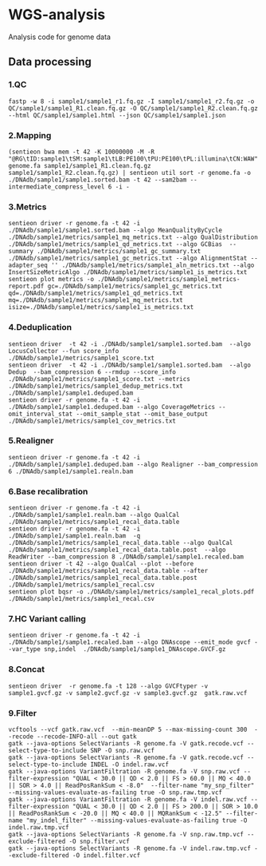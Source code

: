 # WGS-analysis
Analysis code for genome data

## Data processing

### 1.QC

    fastp -w 8 -i sample1/sample1_r1.fq.gz -I sample1/sample1_r2.fq.gz -o QC/sample1/sample1_R1.clean.fq.gz -O QC/sample1/sample1_R2.clean.fq.gz --html QC/sample1/sample1.html --json QC/sample1/sample1.json

### 2.Mapping

    (sentieon bwa mem -t 42 -K 10000000 -M -R "@RG\tID:sample1\tSM:sample1\tLB:PE100\tPU:PE100\tPL:illumina\tCN:WAW" genome.fa sample1/sample1_R1.clean.fq.gz sample1/sample1_R2.clean.fq.gz) | sentieon util sort -r genome.fa -o ./DNAdb/sample1/sample1.sorted.bam -t 42 --sam2bam --intermediate_compress_level 6 -i -

### 3.Metrics

    sentieon driver -r genome.fa -t 42 -i ./DNAdb/sample1/sample1.sorted.bam --algo MeanQualityByCycle ./DNAdb/sample1/metrics/sample1_mq_metrics.txt --algo QualDistribution ./DNAdb/sample1/metrics/sample1_qd_metrics.txt --algo GCBias  --summary ./DNAdb/sample1/metrics/sample1_gc_summary.txt ./DNAdb/sample1/metrics/sample1_gc_metrics.txt --algo AlignmentStat --adapter_seq '' ./DNAdb/sample1/metrics/sample1_aln_metrics.txt --algo InsertSizeMetricAlgo ./DNAdb/sample1/metrics/sample1_is_metrics.txt
    sentieon plot metrics -o ./DNAdb/sample1/metrics/sample1_metrics-report.pdf gc=./DNAdb/sample1/metrics/sample1_gc_metrics.txt qd=./DNAdb/sample1/metrics/sample1_qd_metrics.txt mq=./DNAdb/sample1/metrics/sample1_mq_metrics.txt isize=./DNAdb/sample1/metrics/sample1_is_metrics.txt

### 4.Deduplication

    sentieon driver  -t 42 -i ./DNAdb/sample1/sample1.sorted.bam  --algo LocusCollector --fun score_info ./DNAdb/sample1/metrics/sample1_score.txt
    sentieon driver  -t 42 -i ./DNAdb/sample1/sample1.sorted.bam  --algo Dedup  --bam_compression 6 --rmdup --score_info ./DNAdb/sample1/metrics/sample1_score.txt --metrics ./DNAdb/sample1/metrics/sample1_dedup_metrics.txt ./DNAdb/sample1/sample1.deduped.bam
    sentieon driver -r genome.fa -t 42 -i ./DNAdb/sample1/sample1.deduped.bam --algo CoverageMetrics --omit_interval_stat --omit_sample_stat --omit_base_output ./DNAdb/sample1/metrics/sample1_cov_metrics.txt

### 5.Realigner

    sentieon driver -r genome.fa -t 42 -i ./DNAdb/sample1/sample1.deduped.bam --algo Realigner --bam_compression 6 ./DNAdb/sample1/sample1.realn.bam

### 6.Base recalibration

    sentieon driver -r genome.fa -t 42 -i ./DNAdb/sample1/sample1.realn.bam --algo QualCal ./DNAdb/sample1/metrics/sample1_recal_data.table
    sentieon driver -r genome.fa -t 42 -i ./DNAdb/sample1/sample1.realn.bam  -q ./DNAdb/sample1/metrics/sample1_recal_data.table --algo QualCal ./DNAdb/sample1/metrics/sample1_recal_data.table.post  --algo ReadWriter --bam_compression 8 ./DNAdb/sample1/sample1.recaled.bam
    sentieon driver -t 42 --algo QualCal --plot --before ./DNAdb/sample1/metrics/sample1_recal_data.table --after ./DNAdb/sample1/metrics/sample1_recal_data.table.post ./DNAdb/sample1/metrics/sample1_recal.csv
    sentieon plot bqsr -o ./DNAdb/sample1/metrics/sample1_recal_plots.pdf ./DNAdb/sample1/metrics/sample1_recal.csv

### 7.HC Variant calling

    sentieon driver -r genome.fa -t 42 -i ./DNAdb/sample1/sample1.recaled.bam --algo DNAscope --emit_mode gvcf --var_type snp,indel  ./DNAdb/sample1/sample1_DNAscope.GVCF.gz

### 8.Concat

    sentieon driver  -r genome.fa -t 128 --algo GVCFtyper -v sample1.gvcf.gz -v sample2.gvcf.gz -v sample3.gvcf.gz  gatk.raw.vcf

### 9.Filter

    vcftools --vcf gatk.raw.vcf  --min-meanDP 5 --max-missing-count 300  --recode --recode-INFO-all --out gatk
    gatk --java-options SelectVariants -R genome.fa -V gatk.recode.vcf --select-type-to-include SNP -O snp.raw.vcf
    gatk --java-options SelectVariants -R genome.fa -V gatk.recode.vcf --select-type-to-include INDEL -O indel.raw.vcf
    gatk --java-options VariantFiltration -R genome.fa -V snp.raw.vcf --filter-expression "QUAL < 30.0 || QD < 2.0 || FS > 60.0 || MQ < 40.0 || SOR > 4.0 || ReadPosRankSum < -8.0"  --filter-name "my_snp_filter" --missing-values-evaluate-as-failing true -O snp.raw.tmp.vcf
    gatk --java-options VariantFiltration -R genome.fa -V indel.raw.vcf --filter-expression "QUAL < 30.0 || QD < 2.0 || FS > 200.0 || SOR > 10.0 || ReadPosRankSum < -20.0 || MQ < 40.0 || MQRankSum < -12.5" --filter-name "my_indel_filter" --missing-values-evaluate-as-failing true -O indel.raw.tmp.vcf
    gatk --java-options SelectVariants -R genome.fa -V snp.raw.tmp.vcf --exclude-filtered -O snp.filter.vcf
    gatk --java-options SelectVariants -R genome.fa -V indel.raw.tmp.vcf --exclude-filtered -O indel.filter.vcf

